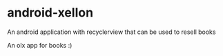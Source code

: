 # android-xellon


An android application with recyclerview that can be used to resell books

An olx app for books :)

